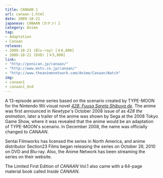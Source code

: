 ```yaml
---
title: CANAAN 1
url: canaan-1.html
date: 2009-10-21
japanese: CANAAN（カナン）1
category: Anime
tag:
- Adaptation
- Canaan
release:
- 2009-10-21 (Blu-ray) [￥6,800]
- 2009-10-21 (DVD) [￥5,800]
link:
- "http://ponican.jp/canaan/"
- "http://www.mxtv.co.jp/canaan/"
- "http://www.theanimenetwork.com/Anime/Canaan/Watch"
img:
- canaan1
- canaan1_dvd
---
```


A 13-episode anime series based on the scenario created by TYPE-MOON for the Nintendo Wii visual novel [*428: Fuusa Sareta Shibuya de*](428-fuusa-sareta-shibuya-de.html). The anime was first announced in *Newtype*'s October 2008 issue of as *428 the animation*, later a trailer of the anime was shown by Sega at the 2008 Tokyo Game Show, where it was revealed that the anime would be an adaptation of TYPE-MOON's scenario. In December 2008, the name was officially changed to *CANAAN*.

Sentai Filmworks has licensed the series in North America, and anime distributor Section23 Films began releasing the series on October 26, 2010 on DVD and Blu-ray. Also, the Anime Network has been streaming the series on their website.

The Limited First Edition of *CANAAN* Vol.1 also came with a 64-page material book called *Inside CANAAN*.